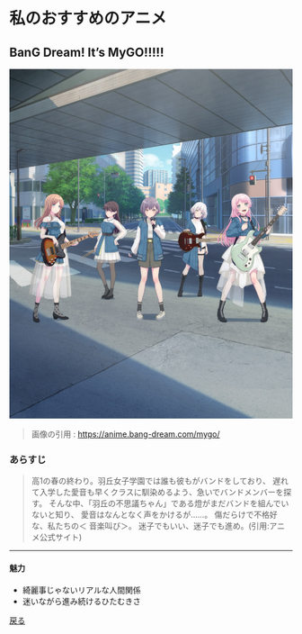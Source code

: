 # 私のおすすめのアニメ
## BanG Dream! It’s MyGO!!!!!
![BanG Dream! It’s MyGO!!!!!](./img/Mygo-1.jpg)
>画像の引用 : https://anime.bang-dream.com/mygo/
### あらすじ
>高1の春の終わり。羽丘女子学園では誰も彼もがバンドをしており、
遅れて入学した愛音も早くクラスに馴染めるよう、急いでバンドメンバーを探す。
そんな中、「羽丘の不思議ちゃん」である燈がまだバンドを組んでいないと知り、
愛音はなんとなく声をかけるが……。
傷だらけで不格好な、私たちの＜ 音楽叫び＞。
迷子でもいい、迷子でも進め。(引用:アニメ公式サイト)
---
#### 魅力
- 綺麗事じゃないリアルな人間関係
- 迷いながら進み続けるひたむきさ

[戻る](./index.md)